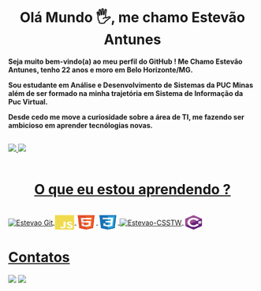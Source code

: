 <h1 align="center">Olá Mundo 🖐️, me chamo Estevão Antunes</h1>

**Seja muito bem-vindo(a) ao meu perfil do GitHub ! Me Chamo Estevão Antunes, tenho 22 anos e moro em Belo Horizonte/MG.**

**Sou estudante em Análise e Desenvolvimento de Sistemas da PUC Minas além de ser formado na minha trajetória em Sistema de Informação da Puc Virtual.**

**Desde cedo me move a curiosidade sobre a área de TI, me fazendo ser ambicioso em aprender tecnólogias novas.**

##


<div>
<a href="https://github.com/seu-usuário-aqui">
<img loading="lazy" height="180em" src="https://github-readme-stats.vercel.app/api/top-langs/?username=estevaoantunes&layout=compact&langs_count=7&theme=dracula"/>
<img loading="lazy" height="180em" src="https://github-readme-stats.vercel.app/api?username=estevaoantunes&show_icons=true&theme=dracula&include_all_commits=true&count_private=true"/>
</div>


<br>
<h1 align="center">O que eu estou aprendendo ?</h1>


<div style="display: inline_block"><br>
  <img align="center" alt="Estevao Git" height="30" width="40" src="https://cdn.jsdelivr.net/gh/devicons/devicon@latest/icons/git/git-original.svg" />
  <img align="center" alt="Estevao-Js" height="30" width="40" src="https://raw.githubusercontent.com/devicons/devicon/master/icons/javascript/javascript-plain.svg">     
  <img align="center" alt="Estevao-HTML" height="30" width="40" src="https://raw.githubusercontent.com/devicons/devicon/master/icons/html5/html5-original.svg">
  <img align="center" alt="Estevao-CSS" height="30" width="40" src="https://raw.githubusercontent.com/devicons/devicon/master/icons/css3/css3-original.svg">
  <img align="center" alt="Estevao-CSSTW" height="30" width="40" src="https://cdn.jsdelivr.net/gh/devicons/devicon@latest/icons/tailwindcss/tailwindcss-original.svg">
  <img align="center" alt="Estevao-Csharp" height="30" width="40" src="https://raw.githubusercontent.com/devicons/devicon/master/icons/csharp/csharp-original.svg">
</div>

##

<h1>Contatos</h1>

<div>


<a href = "mailto:estevao.antunes123@gmail.com"><img loading="lazy" src="https://img.shields.io/badge/Gmail-D14836?style=for-the-badge&logo=gmail&logoColor=white" target="_blank"></a>
<a href="https://www.linkedin.com/in/estevao-antunes/" target="_blank"><img loading="lazy" src="https://img.shields.io/badge/-LinkedIn-%230077B5?style=for-the-badge&logo=linkedin&logoColor=white" target="_blank"></a>   
</div>


